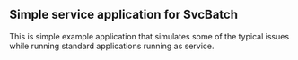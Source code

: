## Simple service application for SvcBatch

This is simple example application that
simulates some of the typical issues while running
standard applications running as service.

